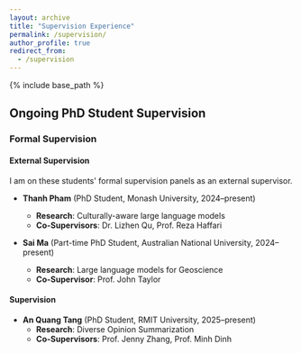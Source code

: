 ```yaml
---
layout: archive
title: "Supervision Experience"
permalink: /supervision/
author_profile: true
redirect_from:
  - /supervision
---
```


{% include base_path %}

## Ongoing PhD Student Supervision

### Formal Supervision

#### External Supervision
I am on these students' formal supervision panels as an external supervisor.

- **Thanh Pham** (PhD Student, Monash University, 2024–present)  
  - **Research**: Culturally-aware large language models  
  - **Co-Supervisors**: Dr. Lizhen Qu, Prof. Reza Haffari

- **Sai Ma** (Part-time PhD Student, Australian National University, 2024–present)  
  - **Research**: Large language models for Geoscience  
  - **Co-Supervisor**: Prof. John Taylor  

#### Supervision

- **An Quang Tang** (PhD Student, RMIT University, 2025–present)  
  - **Research**: Diverse Opinion Summarization
  - **Co-Supervisors**: Prof. Jenny Zhang, Prof. Minh Dinh
